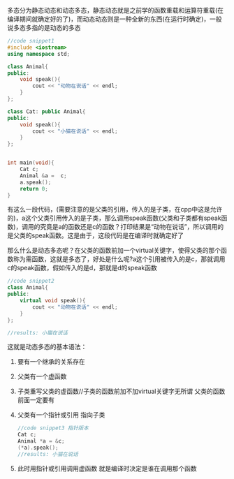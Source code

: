 多态分为静态动态和动态多态，静态动态就是之前学的函数重载和运算符重载(在编译期间就确定好的了)，而动态动态则是一种全新的东西(在运行时确定)，一般说多态多指的是动态的多态

```cpp
//code snippet1
#include <iostream>
using namespace std;

class Animal{
public:
    void speak(){
        cout << "动物在说话" << endl;
    }
};

class Cat: public Animal{
public:
    void speak(){
        cout << "小猫在说话" << endl;
    }
};


int main(void){
    Cat c;
    Animal &a =  c;
    a.speak();
    return 0;
}
```

有这么一段代码，(需要注意的是父类的引用，传入的是子类，在cpp中这是允许的)，a这个父类引用传入的是子类，那么调用speak函数(父类和子类都有speak函数)，调用的究竟是a的函数还是c的函数？打印结果是“动物在说话”，所以调用的是父类的speak函数。这是由于，这段代码是在编译时就确定好了

那么什么是动态多态呢？在父类的函数前加一个virtual关键字，使得父类的那个函数称为需函数，这就是多态了，好处是什么呢?a这个引用被传入的是c，那就调用c的speak函数，假如传入的是d，那就是d的speak函数

```cpp
//code snippet2
class Animal{
public:
    virtual void speak(){
        cout << "动物在说话" << endl;
    }
};

//results: 小猫在说话
```

这就是动态多态的基本语法：

1. 要有一个继承的关系存在

2. 父类有一个虚函数

3. 子类重写父类的虚函数//子类的函数前加不加virtual关键字无所谓 父类的函数前面一定要有

4. 父类有一个指针或引用 指向子类

   ```cpp
   //code snippet3 指针版本
   Cat c;
   Animal *a = &c;
   (*a).speak();
   //results: 小猫在说话
   ```

   

5. 此时用指针或引用调用虚函数 就是编译时决定是谁在调用那个函数

